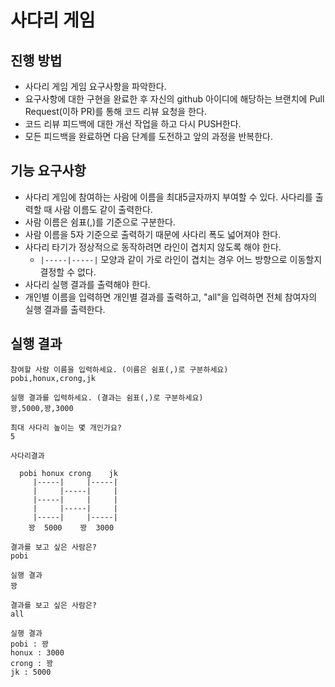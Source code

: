 # 사다리 게임
## 진행 방법
* 사다리 게임 게임 요구사항을 파악한다.
* 요구사항에 대한 구현을 완료한 후 자신의 github 아이디에 해당하는 브랜치에 Pull Request(이하 PR)를 통해 코드 리뷰 요청을 한다.
* 코드 리뷰 피드백에 대한 개선 작업을 하고 다시 PUSH한다.
* 모든 피드백을 완료하면 다음 단계를 도전하고 앞의 과정을 반복한다.

## 기능 요구사항
* 사다리 게임에 참여하는 사람에 이름을 최대5글자까지 부여할 수 있다. 사다리를 출력할 때 사람 이름도 같이 출력한다.  
* 사람 이름은 쉼표(,)를 기준으로 구분한다.  
* 사람 이름을 5자 기준으로 출력하기 때문에 사다리 폭도 넓어져야 한다.  
* 사다리 타기가 정상적으로 동작하려면 라인이 겹치지 않도록 해야 한다.  
    * `|-----|-----|` 모양과 같이 가로 라인이 겹치는 경우 어느 방향으로 이동할지 결정할 수 없다.
* 사다리 실행 결과를 출력해야 한다.
* 개인별 이름을 입력하면 개인별 결과를 출력하고, "all"을 입력하면 전체 참여자의 실행 결과를 출력한다.

## 실행 결과

```
참여할 사람 이름을 입력하세요. (이름은 쉼표(,)로 구분하세요)  
pobi,honux,crong,jk  

실행 결과를 입력하세요. (결과는 쉼표(,)로 구분하세요)
꽝,5000,꽝,3000

최대 사다리 높이는 몇 개인가요?  
5  

사다리결과

  pobi honux crong    jk  
     |-----|     |-----|  
     |     |-----|     |  
     |-----|     |     |  
     |     |-----|     |  
     |-----|     |-----| 
    꽝  5000    꽝  3000
    
결과를 보고 싶은 사람은?
pobi

실행 결과
꽝

결과를 보고 싶은 사람은?
all

실행 결과
pobi : 꽝
honux : 3000
crong : 꽝
jk : 5000    
```